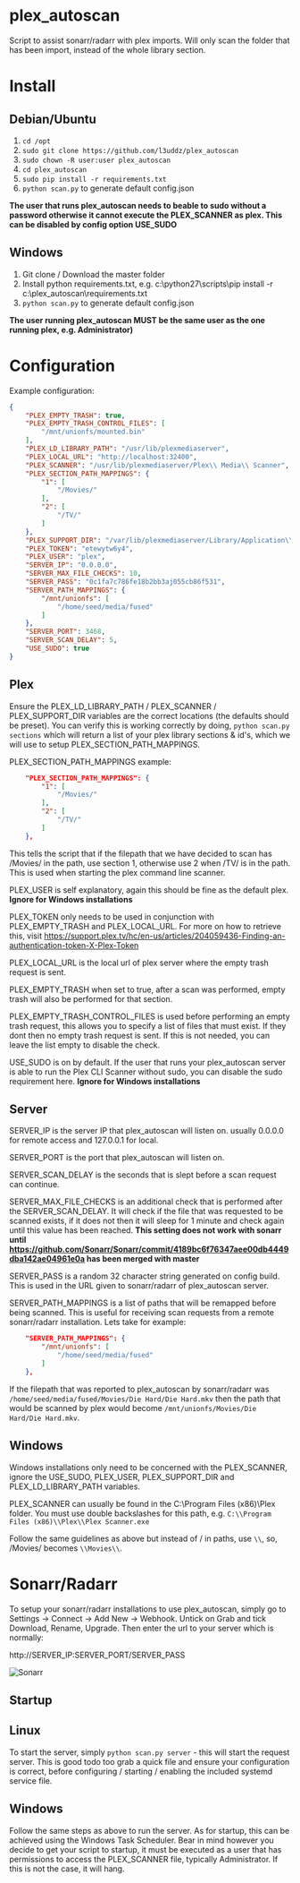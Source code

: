 # plex_autoscan
Script to assist sonarr/radarr with plex imports. Will only scan the folder that has been import, instead of the whole library section.

# Install
## Debian/Ubuntu

1. `cd /opt`
2. `sudo git clone https://github.com/l3uddz/plex_autoscan`
3. `sudo chown -R user:user plex_autoscan`
4. `cd plex_autoscan`
5. `sudo pip install -r requirements.txt`
6. `python scan.py` to generate default config.json

**The user that runs plex_autoscan needs to beable to sudo without a password otherwise it cannot execute the PLEX_SCANNER as plex. 
This can be disabled by config option USE_SUDO**

## Windows

1. Git clone / Download the master folder
2. Install python requirements.txt, e.g. c:\python27\scripts\pip install -r c:\plex_autoscan\requirements.txt
3. `python scan.py` to generate default config.json

**The user running plex_autoscan MUST be the same user as the one running plex, e.g. Administrator)**

# Configuration

Example configuration:
```json
{
    "PLEX_EMPTY_TRASH": true, 
    "PLEX_EMPTY_TRASH_CONTROL_FILES": [
        "/mnt/unionfs/mounted.bin"
    ], 
    "PLEX_LD_LIBRARY_PATH": "/usr/lib/plexmediaserver", 
    "PLEX_LOCAL_URL": "http://localhost:32400", 
    "PLEX_SCANNER": "/usr/lib/plexmediaserver/Plex\\ Media\\ Scanner", 
    "PLEX_SECTION_PATH_MAPPINGS": {
        "1": [
            "/Movies/"
        ], 
        "2": [
            "/TV/"
        ]
    }, 
    "PLEX_SUPPORT_DIR": "/var/lib/plexmediaserver/Library/Application\\ Support", 
    "PLEX_TOKEN": "etewytw6y4", 
    "PLEX_USER": "plex", 
    "SERVER_IP": "0.0.0.0", 
    "SERVER_MAX_FILE_CHECKS": 10, 
    "SERVER_PASS": "0c1fa7c786fe18b2bb3aj055cb86f531", 
    "SERVER_PATH_MAPPINGS": {
        "/mnt/unionfs": [
            "/home/seed/media/fused"
        ]
    }, 
    "SERVER_PORT": 3468, 
    "SERVER_SCAN_DELAY": 5, 
    "USE_SUDO": true
}
```

## Plex

Ensure the PLEX_LD_LIBRARY_PATH / PLEX_SCANNER / PLEX_SUPPORT_DIR variables are the correct locations (the defaults should be preset).
You can verify this is working correctly by doing, `python scan.py sections` which will return a list of your plex library sections & id's, which we will use to setup PLEX_SECTION_PATH_MAPPINGS.

PLEX_SECTION_PATH_MAPPINGS example:

```json
    "PLEX_SECTION_PATH_MAPPINGS": {
        "1": [
            "/Movies/"
        ], 
        "2": [
            "/TV/"
        ]
    }, 
```

This tells the script that if the filepath that we have decided to scan has /Movies/ in the path, use section 1, otherwise use 2 when /TV/ is in the path. This is used when starting the plex command line scanner.

PLEX_USER is self explanatory, again this should be fine as the default plex. **Ignore for Windows installations**

PLEX_TOKEN only needs to be used in conjunction with PLEX_EMPTY_TRASH and PLEX_LOCAL_URL. For more on how to retrieve this, visit https://support.plex.tv/hc/en-us/articles/204059436-Finding-an-authentication-token-X-Plex-Token

PLEX_LOCAL_URL is the local url of plex server where the empty trash request is sent.

PLEX_EMPTY_TRASH when set to true, after a scan was performed, empty trash will also be performed for that section.

PLEX_EMPTY_TRASH_CONTROL_FILES is used before performing an empty trash request, this allows you to specify a list of files that must exist. If they dont then no empty trash request is sent. If this is not needed, you can leave the list empty to disable the check.

USE_SUDO is on by default. If the user that runs your plex_autoscan server is able to run the Plex CLI Scanner without sudo, you can disable the sudo requirement here. **Ignore for Windows installations**

## Server

SERVER_IP is the server IP that plex_autoscan will listen on. usually 0.0.0.0 for remote access and 127.0.0.1 for local.

SERVER_PORT is the port that plex_autoscan will listen on.

SERVER_SCAN_DELAY is the seconds that is slept before a scan request can continue.

SERVER_MAX_FILE_CHECKS is an additional check that is performed after the SERVER_SCAN_DELAY. It will check if the file that was requested to be scanned exists, if it does not then it will sleep for 1 minute and check again until this value has been reached. **This setting does not work with sonarr until https://github.com/Sonarr/Sonarr/commit/4189bc6f76347aee00db4449dba142ae04961e0a has been merged with master**

SERVER_PASS is a random 32 character string generated on config build. This is used in the URL given to sonarr/radarr of plex_autoscan server.

SERVER_PATH_MAPPINGS is a list of paths that will be remapped before being scanned. This is useful for receiving scan requests from a remote sonarr/radarr installation. Lets take for example:

```json
    "SERVER_PATH_MAPPINGS": {
        "/mnt/unionfs": [
            "/home/seed/media/fused"
        ]
    }, 
```

If the filepath that was reported to plex_autoscan by sonarr/radarr was `/home/seed/media/fused/Movies/Die Hard/Die Hard.mkv` then the path that would be scanned by plex would become `/mnt/unionfs/Movies/Die Hard/Die Hard.mkv`.

## Windows

Windows installations only need to be concerned with the PLEX_SCANNER, ignore the USE_SUDO, PLEX_USER, PLEX_SUPPORT_DIR and PLEX_LD_LIBRARY_PATH variables.

PLEX_SCANNER can usually be found in the C:\Program Files (x86)\Plex folder.
You must use double backslashes for this path, e.g. `C:\\Program Files (x86)\\Plex\\Plex Scanner.exe`

Follow the same guidelines as above but instead of / in paths, use `\\`, so, /Movies/ becomes `\\Movies\\`.

# Sonarr/Radarr

To setup your sonarr/radarr installations to use plex_autoscan, simply go to Settings -> Connect -> Add New -> Webhook.
Untick on Grab and tick Download, Rename, Upgrade. Then enter the url to your server which is normally:

http://SERVER_IP:SERVER_PORT/SERVER_PASS

![Sonarr](http://i.imgur.com/KxaRlwo.png)

## Startup

## Linux

To start the server, simply `python scan.py server` - this will start the request server. This is good todo too grab a quick file and ensure your configuration is correct, before configuring / starting / enabling the included systemd service file.

## Windows

Follow the same steps as above to run the server. As for startup, this can be achieved using the Windows Task Scheduler. Bear in mind however you decide to get your script to startup, it must be executed as a user that has permissions to access the PLEX_SCANNER file, typically Administrator. If this is not the case, it will hang.

